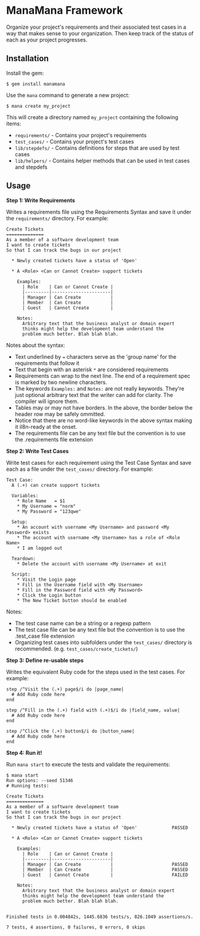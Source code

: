 # ManaMana Framework

Organize your project's requirements and their associated test cases in a way that makes sense to your organization. Then keep track of the status of each as your project progresses.

## Installation

Install the gem:

    $ gem install manamana

Use the `mana` command to generate a new project:

    $ mana create my_project

This will create a directory named `my_project` containing the following items:

 * `requirements/` - Contains your project's requirements
 * `test_cases/` - Contains your project's test cases
 * `lib/stepdefs/` - Contains definitions for steps that are used by test  cases
 * `lib/helpers/` - Contains helper methods that can be used in test cases and stepdefs

## Usage

**Step 1: Write Requirements**

Writes a requirements file using the Requirements Syntax and save it under the `requirements/` directory. For example:

```
Create Tickets
==============
As a member of a software development team
I want to create tickets
So that I can track the bugs in our project

  * Newly created tickets have a status of 'Open'

  * A <Role> <Can or Cannot Create> support tickets

    Examples:
      | Role    | Can or Cannot Create |
      |---------|----------------------|
      | Manager | Can Create           |
      | Member  | Can Create           |
      | Guest   | Cannot Create        |

    Notes:
      Arbitrary text that the business analyst or domain expert
      thinks might help the development team understand the
      problem much better. Blah blah blah.
```

Notes about the syntax:

 * Text underlined by `=` characters serve as the 'group name' for the requirements that follow it
 * Text that begin with an asterisk `*` are considered requirements
 * Requirements can wrap to the next line. The end of a requirement spec is marked by two newline characters.
 * The keywords `Examples:` and `Notes:` are not really keywords. They're just optional arbitrary text that the writer can add for clarity. The compiler will ignore them.
 * Tables may or may not have borders. In the above, the border below the header row may be safely ommitted.
 * Notice that there are no word-like keywords in the above syntax making it il8n-ready at the onset.
 * The requirements file can be any text file but the convention is to use the .requirements file extension

**Step 2: Write Test Cases**

Write test cases for each requirement using the Test Case Syntax and save each as a file under the `test_cases/` directory. For example:

```
Test Case:
  A (.+) can create support tickets

  Variables:
    * Role Name   = $1
    * My Username = "norm"
    * My Password = "123qwe"

  Setup:
    * An account with username <My Username> and password <My Password> exists
    * The account with username <My Username> has a role of <Role Name>
    * I am logged out

  Teardown:
    * Delete the account with username <My Username> at exit

  Script:
    * Visit the Login page
    * Fill in the Username field with <My Username>
    * Fill in the Password field with <My Password>
    * Click the Login button
    * The New Ticket button should be enabled
```

Notes:

  * The test case name can be a string or a regexp pattern
  * The test case file can be any text file but the convention is to use the .test_case file extension
  * Organizing test cases into subfolders under the `test_cases/` directory is recommended. (e.g. `test_cases/create_tickets/`)

**Step 3: Define re-usable steps**

Writes the equivalent Ruby code for the steps used in the test cases. For example:

```
step /^Visit the (.+) page$/i do |page_name|
  # Add Ruby code here
end

step /^Fill in the (.+) field with (.+)$/i do |field_name, value|
  # Add Ruby code here
end

step /^Click the (.+) button$/i do |button_name|
  # Add Ruby code here
end
```

**Step 4: Run it!**

Run `mana start` to execute the tests and validate the requirements:

```
$ mana start
Run options: --seed 51346
# Running tests:

Create Tickets
==============
As a member of a software development team
I want to create tickets
So that I can track the bugs in our project

  * Newly created tickets have a status of 'Open'             PASSED

  * A <Role> <Can or Cannot Create> support tickets

    Examples:
      | Role    | Can or Cannot Create |
      |---------|----------------------|
      | Manager | Can Create           |                      PASSED
      | Member  | Can Create           |                      PASSED
      | Guest   | Cannot Create        |                      FAILED

    Notes:
      Arbitrary text that the business analyst or domain expert
      thinks might help the development team understand the
      problem much better. Blah blah blah.


Finished tests in 0.004842s, 1445.6836 tests/s, 826.1049 assertions/s.

7 tests, 4 assertions, 0 failures, 0 errors, 0 skips
```
